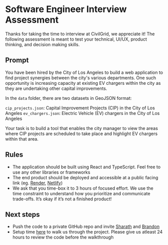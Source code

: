 # Software Engineer Interview Assessment

Thanks for taking the time to interview at CivilGrid, we appreciate it! The following assessment is meant to test your technical, UI/UX, product thinking, and decision making skills.

## Prompt

You have been hired by the City of Los Angeles to build a web application to find project synergies between the city's various departments. One such opportunity is increasing capacity at existing EV chargers within the city as they are undertaking other capital improvements.

In the `data` folder, there are two datasets in GeoJSON format:

`cip_projects.json`: Capital Improvement Projects (CIP) in the City of Los Angeles
`ev_chargers.json`: Electric Vehicle (EV) chargers in the City of Los Angeles

Your task is to build a tool that enables the city manager to view the areas where CIP projects are scheduled to take place and highlight EV chargers within that area.

## Rules

- The application should be built using React and TypeScript. Feel free to use any other libraries or frameworks
- The end product should be deployed and accessible at a public facing link (eg. [Render](https://render.com), [Netlify](https://netlify.com))
- We ask that you time-box it to 3 hours of focused effort. We use the time constraint to understand how you prioritize and communicate trade-offs. It’s okay if it’s not a finished product!

## Next steps

- Push the code to a private GitHub repo and invite [Sharath](https://github.com/sharathprabhal) and [Brandon](https://github.com/brandonfcohen1)
- Setup time [here](https://calendly.com/sharathprabhal/45m) to walk us through the project. Please give us atleast 24 hours to review the code before the walkthrough
